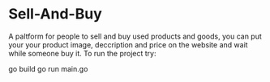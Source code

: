 # Sell-And-Buy
A paltform for people to sell and buy used products and goods, you can put your your product image, deccription and price on the website and wait while someone buy it.
To run the project try:

go build
go run main.go
